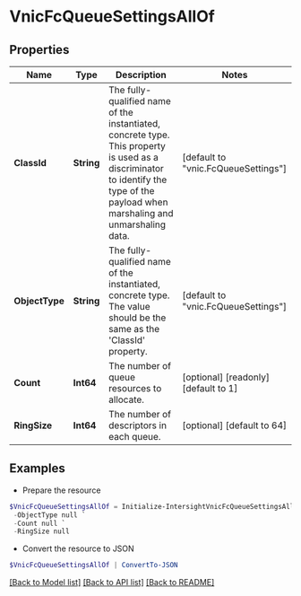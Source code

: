 # VnicFcQueueSettingsAllOf
## Properties

Name | Type | Description | Notes
------------ | ------------- | ------------- | -------------
**ClassId** | **String** | The fully-qualified name of the instantiated, concrete type. This property is used as a discriminator to identify the type of the payload when marshaling and unmarshaling data. | [default to "vnic.FcQueueSettings"]
**ObjectType** | **String** | The fully-qualified name of the instantiated, concrete type. The value should be the same as the &#39;ClassId&#39; property. | [default to "vnic.FcQueueSettings"]
**Count** | **Int64** | The number of queue resources to allocate. | [optional] [readonly] [default to 1]
**RingSize** | **Int64** | The number of descriptors in each queue. | [optional] [default to 64]

## Examples

- Prepare the resource
```powershell
$VnicFcQueueSettingsAllOf = Initialize-IntersightVnicFcQueueSettingsAllOf  -ClassId null `
 -ObjectType null `
 -Count null `
 -RingSize null
```

- Convert the resource to JSON
```powershell
$VnicFcQueueSettingsAllOf | ConvertTo-JSON
```

[[Back to Model list]](../README.md#documentation-for-models) [[Back to API list]](../README.md#documentation-for-api-endpoints) [[Back to README]](../README.md)

